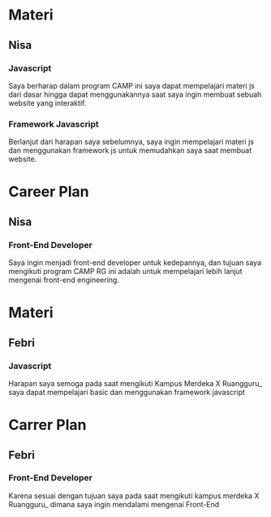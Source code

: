 # Materi
## Nisa
### Javascript
Saya berharap dalam program CAMP ini saya dapat mempelajari materi js dari dasar hingga dapat menggunakannya saat saya ingin membuat sebuah website yang interaktif.

### Framework Javascript
Berlanjut dari harapan saya sebelumnya, saya ingin mempelajari materi js dan menggunakan framework js untuk memudahkan saya saat membuat website.

# Career Plan
## Nisa
### Front-End Developer
Saya ingin menjadi front-end developer untuk kedepannya, dan tujuan saya mengikuti program CAMP RG ini adalah untuk mempelajari lebih lanjut mengenai front-end engineering.

# Materi
## Febri
### Javascript
Harapan saya semoga pada saat mengikuti Kampus Merdeka X Ruangguru_ saya dapat mempelajari basic dan menggunakan framework javascript

# Carrer Plan
## Febri
### Front-End Developer
Karena sesuai dengan tujuan saya pada saat mengikuti kampus merdeka X Ruangguru_ dimana saya ingin mendalami mengenai Front-End
